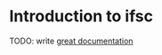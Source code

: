 # Introduction to ifsc

TODO: write [great documentation](http://jacobian.org/writing/what-to-write/)

